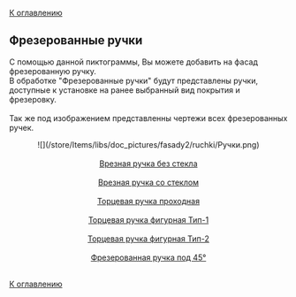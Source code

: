 [К оглавлению](/service/doc/?cid=fasad-mdf)
## Фрезерованные ручки

С помощью данной пиктограммы, Вы можете добавить на фасад фрезерованную ручку.<br/> В обработке "Фрезерованные ручки" будут представлены ручки, доступные к установке на ранее выбранный вид покрытия и фрезеровку.<br/><br/> Так же под изображением представленны чертежи всех фрезерованных ручек.

<center>![](/store/Items/libs/doc_pictures/fasady2/ruchki/Ручки.png)<br><br>
<a href="/store/Items/libs/doc_pictures/fasady2/ruchki/Ручка без стекла.pdf" target="_blank">Врезная ручка без стекла</a><br><br>
<a href="/store/Items/libs/doc_pictures/fasady2/ruchki/Ручка со встроенным стеклом.pdf" target="_blank">Врезная ручка со стеклом</a><br><br>
<a href="/store/Items/libs/doc_pictures/fasady2/ruchki/Торцевая проходная.pdf" target="_blank">Торцевая ручка проходная</a><br><br>
<a href="/store/Items/libs/doc_pictures/fasady2/ruchki/Торцевая фигурная тип - 1.pdf" target="_blank">Торцевая ручка фигурная Тип-1</a><br><br>
<a href="/store/Items/libs/doc_pictures/fasady2/ruchki/Торцевая фигурная тип - 2.pdf" target="_blank">Торцевая ручка фигурная Тип-2</a><br><br>
<a href="/store/Items/libs/doc_pictures/fasady2/ruchki/Ручка под 45.pdf" target="_blank">Фрезерованная ручка под 45°</a><br><br>
</center>

[К оглавлению](/service/doc/?cid=fasad-mdf)
